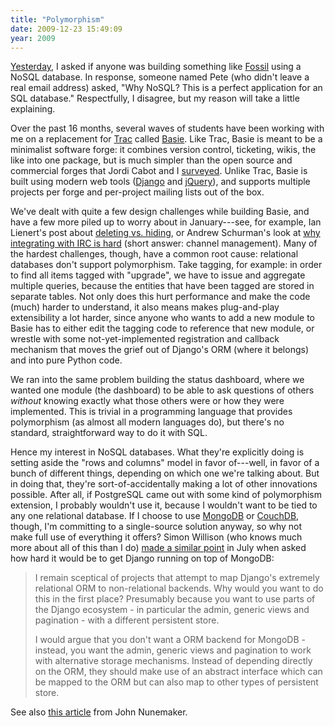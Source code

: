 ```yaml
---
title: "Polymorphism"
date: 2009-12-23 15:49:09
year: 2009
---
```

<a href="http://pyre.third-bit.com/blog/archives/3338.html">Yesterday</a>, I asked if anyone was building something like <a href="http://www.fossil-scm.org/">Fossil</a> using a NoSQL database.  In response, someone named Pete (who didn't leave a real email address) asked, "Why NoSQL? This is a perfect application for an SQL database."  Respectfully, I disagree, but my reason will take a little explaining.

Over the past 16 months, several waves of students have been working with me on a replacement for <a href="http://trac.edgewall.org">Trac</a> called <a href="http://basieproject.org">Basie</a>. Like Trac, Basie is meant to be a minimalist software forge: it combines version control, ticketing, wikis, the like into one package, but is much simpler than the open source and commercial forges that Jordi Cabot and I <a href="http://www.ddj.com/development-tools/220301068">surveyed</a>. Unlike Trac, Basie is built using modern web tools (<a href="http://www.djangoproject.com/">Django</a> and <a href="http://jquery.com/">jQuery</a>), and supports multiple projects per forge and per-project mailing lists out of the box.

We've dealt with quite a few design challenges while building Basie, and have a few more piled up to worry about in January---see, for example, Ian Lienert's post about <a href="http://blog.basieproject.org/?p=1651">deleting vs. hiding</a>, or Andrew Schurman's look at <a href="http://blog.basieproject.org/?p=1629">why integrating with IRC is hard</a> (short answer: channel management). Many of the hardest challenges, though, have a common root cause: relational databases don't support polymorphism. Take tagging, for example: in order to find all items tagged with "upgrade", we have to issue and aggregate multiple queries, because the entities that have been tagged are stored in separate tables. Not only does this hurt performance and make the code (much) harder to understand, it also means makes plug-and-play extensibility a lot harder, since anyone who wants to add a new module to Basie has to either edit the tagging code to reference that new module, or wrestle with some not-yet-implemented registration and callback mechanism that moves the grief out of Django's ORM (where it belongs) and into pure Python code.

We ran into the same problem building the status dashboard, where we wanted one module (the dashboard) to be able to ask questions of others <em>without</em> knowing exactly what those others were or how they were implemented. This is trivial in a programming language that provides polymorphism (as almost all modern languages do), but there's no standard, straightforward way to do it with SQL.

Hence my interest in NoSQL databases. What they're explicitly doing is setting aside the "rows and columns" model in favor of---well, in favor of a bunch of different things, depending on which one we're talking about. But in doing that, they're sort-of-accidentally making a lot of other innovations possible. After all, if PostgreSQL came out with some kind of polymorphism extension, I probably wouldn't use it, because I wouldn't want to be tied to any one relational database. If I choose to use <a href="http://www.mongodb.org">MongoDB</a> or <a href="http://couchdb.apache.org/">CouchDB</a>, though, I'm committing to a single-source solution anyway, so why not make full use of everything it offers?  Simon Willison (who knows much more about all of this than I do) <a href="http://simonwillison.net/2009/Jun/30/mongodb/">made a similar point</a> in July when asked how hard it would be to get Django running on top of MongoDB:
<blockquote>I remain sceptical of projects that attempt to map Django's extremely relational ORM to non-relational backends. Why would you want to do this in the first place? Presumably because you want to use parts of the Django ecosystem - in particular the admin, generic views and pagination - with a different persistent store.

I would argue that you don't want a ORM backend for MongoDB - instead, you want the admin, generic views and pagination to work with alternative storage mechanisms. Instead of depending directly on the ORM, they should make use of an abstract interface which can be mapped to the ORM but can also map to other types of persistent store.</blockquote>
See also <a href="http://railstips.org/2009/12/18/why-i-think-mongo-is-to-databases-what-rails-was-to-frameworks">this article</a> from John Nunemaker.
